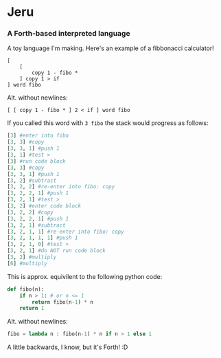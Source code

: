 # Jeru
### A Forth-based interpreted language

A toy language I'm making. Here's an example of a fibbonacci calculator!

```Forth
[
    [
        copy 1 - fibo *
    ] copy 1 > if
] word fibo
```
Alt. without newlines:
```Forth
[ [ copy 1 - fibo * ] 2 < if ] word fibo
```
If you called this word with `3 fibo` the stack would progress as follows:
```Python
[3] #enter into fibo
[3, 3] #copy
[3, 3, 1] #push 1
[3, 1] #test >
[3] #run code block
[3, 3] #copy
[3, 3, 1] #push 1
[3, 2] #subtract
[3, 2, 2] #re-enter into fibo: copy
[3, 2, 2, 1] #push 1
[3, 2, 1] #test >
[3, 2] #enter code block
[3, 2, 2] #copy
[3, 2, 2, 1] #push 1
[3, 2, 1] #subtract
[3, 2, 1, 1] #re-enter into fibo: copy
[3, 2, 1, 1, 1] #push 1
[3, 2, 1, 0] #test >
[3, 2, 1] #do NOT run code block
[3, 2] #multiply
[6] #multiply
```

This is approx. equivilent to the following python code:

```Python
def fibo(n):
    if n > 1: # or n <= 1
        return fibo(n-1) * n
    return 1
```

Alt. without newlines:

```Python
fibo = lambda n : fibo(n-1) * n if n > 1 else 1
```

A little backwards, I know, but it's Forth! :D
